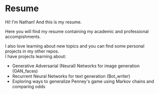 # Resume

Hi! I'm Nathan! And this is my resume.  

Here you will find my resume containing my academic and professional accompishments.  

I also love learning about new topics and you can find some personal projects in my other repos.  
I have projects learning about:  
* Generative Adversarial (Neural) Networks for image generation (GAN_faces)
* Recurrent Neural Networks for text generation (Bot_writer)
* Exploring ways to generalize Penney's game using Markov chains and comparing odds

